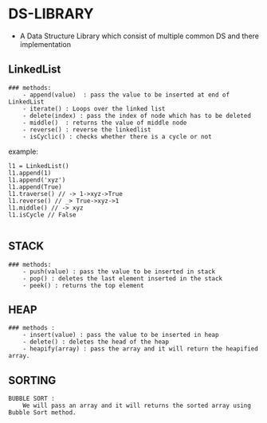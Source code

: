 # DS-LIBRARY
- A Data Structure Library which consist of multiple common DS and there implementation
## LinkedList
    ### methods:
        - append(value)  : pass the value to be inserted at end of LinkedList
        - iterate() : Loops over the linked list
        - delete(index) : pass the index of node which has to be deleted
        - middle()  : returns the value of middle node
        - reverse() : reverse the linkedlist
        - isCyclic() : checks whether there is a cycle or not

example:
```
l1 = LinkedList()
l1.append(1)
l1.append('xyz')
l1.append(True)
l1.traverse() // -> 1->xyz->True
l1.reverse() // _> True->xyz->1
l1.middle() // -> xyz
l1.isCycle // False


```
## STACK
    ### methods:
        - push(value) : pass the value to be inserted in stack
        - pop() : deletes the last element inserted in the stack
        - peek() : returns the top element
## HEAP
    ### methods :
        - insert(value) : pass the value to be inserted in heap
        - delete() : deletes the head of the heap
        - heapify(array) : pass the array and it will return the heapified array.
## SORTING
    BUBBLE SORT :
        We will pass an array and it will returns the sorted array using Bubble Sort method.
        
